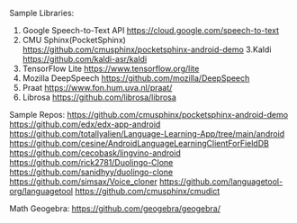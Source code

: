 Sample Libraries:

1. Google Speech-to-Text API
   https://cloud.google.com/speech-to-text
2. CMU Sphinx(PocketSphinx)
   https://github.com/cmusphinx/pocketsphinx-android-demo
   3.Kaldi
   https://github.com/kaldi-asr/kaldi
3. TensorFlow Lite
   https://www.tensorflow.org/lite
4. Mozilla DeepSpeech
   https://github.com/mozilla/DeepSpeech
5. Praat
   https://www.fon.hum.uva.nl/praat/
6. Librosa
   https://github.com/librosa/librosa

Sample Repos:
https://github.com/cmusphinx/pocketsphinx-android-demo
https://github.com/edx/edx-app-android
https://github.com/totallyalien/Language-Learning-App/tree/main/android
https://github.com/cesine/AndroidLanguageLearningClientForFieldDB
https://github.com/cecobask/lingvino-android
https://github.com/rick2781/Duolingo-Clone
https://github.com/sanidhyy/duolingo-clone
https://github.com/simsax/Voice_cloner
https://github.com/languagetool-org/languagetool
https://github.com/cmusphinx/cmudict

Math Geogebra:
https://github.com/geogebra/geogebra/
